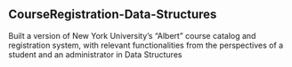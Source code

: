 ## CourseRegistration-Data-Structures

Built a version of New York University’s “Albert” course catalog and registration system, with relevant
functionalities from the perspectives of a student and an administrator in Data Structures
